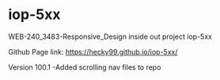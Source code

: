# iop-5xx
WEB-240_3483-Responsive_Design inside out project iop-5xx

Github Page link: https://hecky99.github.io/iop-5xx/

Version 100.1
-Added scrolling nav files to repo
